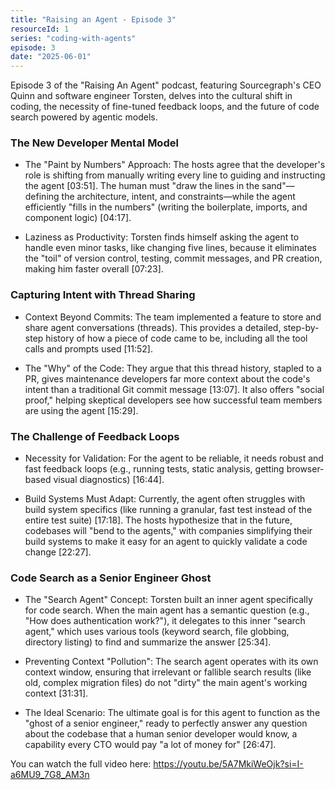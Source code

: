 ```yaml
---
title: "Raising an Agent - Episode 3"
resourceId: 1
series: "coding-with-agents"
episode: 3
date: "2025-06-01"
---
```


Episode 3 of the "Raising An Agent" podcast, featuring Sourcegraph's CEO Quinn and software engineer Torsten, delves into the cultural shift in coding, the necessity of fine-tuned feedback loops, and the future of code search powered by agentic models.

### The New Developer Mental Model

- The "Paint by Numbers" Approach: The hosts agree that the developer's role is shifting from manually writing every line to guiding and instructing the agent [03:51]. The human must "draw the lines in the sand"—defining the architecture, intent, and constraints—while the agent efficiently "fills in the numbers" (writing the boilerplate, imports, and component logic) [04:17].

- Laziness as Productivity: Torsten finds himself asking the agent to handle even minor tasks, like changing five lines, because it eliminates the "toil" of version control, testing, commit messages, and PR creation, making him faster overall [07:23].

### Capturing Intent with Thread Sharing

- Context Beyond Commits: The team implemented a feature to store and share agent conversations (threads). This provides a detailed, step-by-step history of how a piece of code came to be, including all the tool calls and prompts used [11:52].

- The "Why" of the Code: They argue that this thread history, stapled to a PR, gives maintenance developers far more context about the code's intent than a traditional Git commit message [13:07]. It also offers "social proof," helping skeptical developers see how successful team members are using the agent [15:29].

### The Challenge of Feedback Loops

- Necessity for Validation: For the agent to be reliable, it needs robust and fast feedback loops (e.g., running tests, static analysis, getting browser-based visual diagnostics) [16:44].

- Build Systems Must Adapt: Currently, the agent often struggles with build system specifics (like running a granular, fast test instead of the entire test suite) [17:18]. The hosts hypothesize that in the future, codebases will "bend to the agents," with companies simplifying their build systems to make it easy for an agent to quickly validate a code change [22:27].

### Code Search as a Senior Engineer Ghost

- The "Search Agent" Concept: Torsten built an inner agent specifically for code search. When the main agent has a semantic question (e.g., "How does authentication work?"), it delegates to this inner "search agent," which uses various tools (keyword search, file globbing, directory listing) to find and summarize the answer [25:34].

- Preventing Context "Pollution": The search agent operates with its own context window, ensuring that irrelevant or fallible search results (like old, complex migration files) do not "dirty" the main agent's working context [31:31].

- The Ideal Scenario: The ultimate goal is for this agent to function as the "ghost of a senior engineer," ready to perfectly answer any question about the codebase that a human senior developer would know, a capability every CTO would pay "a lot of money for" [26:47].

You can watch the full video here: <https://youtu.be/5A7MkiWeOjk?si=I-a6MU9_7G8_AM3n>
